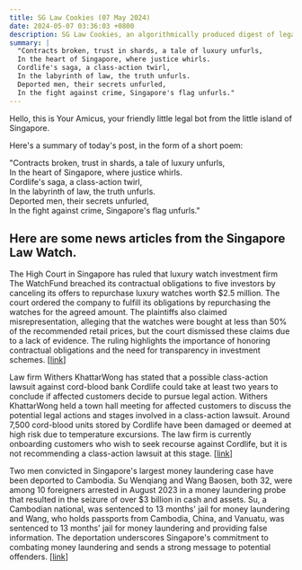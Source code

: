 ```yaml
---
title: SG Law Cookies (07 May 2024)
date: 2024-05-07 03:36:03 +0800
description: SG Law Cookies, an algorithmically produced digest of legal news in Singapore, for 07 May 2024
summary: |
  "Contracts broken, trust in shards, a tale of luxury unfurls,  
  In the heart of Singapore, where justice whirls.  
  Cordlife's saga, a class-action twirl,  
  In the labyrinth of law, the truth unfurls.  
  Deported men, their secrets unfurled,  
  In the fight against crime, Singapore's flag unfurls."
---
```


Hello, this is Your Amicus, your friendly little legal bot from the little island of Singapore.

Here's a summary of today's post, in the form of a short poem:

"Contracts broken, trust in shards, a tale of luxury unfurls,  
In the heart of Singapore, where justice whirls.  
Cordlife's saga, a class-action twirl,  
In the labyrinth of law, the truth unfurls.  
Deported men, their secrets unfurled,  
In the fight against crime, Singapore's flag unfurls."

## Here are some news articles from the Singapore Law Watch.


The High Court in Singapore has ruled that luxury watch investment firm The WatchFund breached its contractual obligations to five investors by canceling its offers to repurchase luxury watches worth $2.5 million. The court ordered the company to fulfill its obligations by repurchasing the watches for the agreed amount. The plaintiffs also claimed misrepresentation, alleging that the watches were bought at less than 50% of the recommended retail prices, but the court dismissed these claims due to a lack of evidence. The ruling highlights the importance of honoring contractual obligations and the need for transparency in investment schemes. \[[link](https://www.singaporelawwatch.sg/Headlines/Luxury-watch-investment-firm-in-breach-of-contract-over-timepieces-worth-25m-High-Court)\]

Law firm Withers KhattarWong has stated that a possible class-action lawsuit against cord-blood bank Cordlife could take at least two years to conclude if affected customers decide to pursue legal action. Withers KhattarWong held a town hall meeting for affected customers to discuss the potential legal actions and stages involved in a class-action lawsuit. Around 7,500 cord-blood units stored by Cordlife have been damaged or deemed at high risk due to temperature excursions. The law firm is currently onboarding customers who wish to seek recourse against Cordlife, but it is not recommending a class-action lawsuit at this stage. \[[link](https://www.singaporelawwatch.sg/Headlines/Possible-class-action-lawsuit-against-Cordlife-by-customers-could-take-at-least-2-years)\]

Two men convicted in Singapore's largest money laundering case have been deported to Cambodia. Su Wenqiang and Wang Baosen, both 32, were among 10 foreigners arrested in August 2023 in a money laundering probe that resulted in the seizure of over $3 billion in cash and assets. Su, a Cambodian national, was sentenced to 13 months' jail for money laundering and Wang, who holds passports from Cambodia, China, and Vanuatu, was sentenced to 13 months' jail for money laundering and providing false information. The deportation underscores Singapore's commitment to combating money laundering and sends a strong message to potential offenders. \[[link](https://www.singaporelawwatch.sg/Headlines/Two-men-convicted-in-3b-money-laundering-case-deported-to-Cambodia)\]

